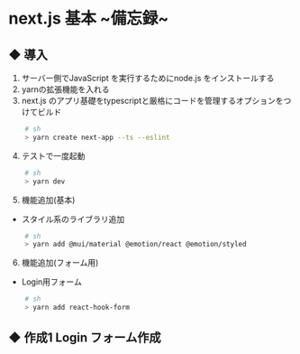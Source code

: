 # next.js 基本 ~備忘録~

## ◆ 導入

1. サーバー側でJavaScript を実行するためにnode.js をインストールする
2. yarnの拡張機能を入れる
3. next.js のアプリ基礎をtypescriptと厳格にコードを管理するオプションをつけてビルド

```sh
    # sh
    > yarn create next-app --ts --eslint
```
4. テストで一度起動

```sh
    # sh
    > yarn dev
```

5. 機能追加(基本)

- スタイル系のライブラリ追加
```sh
    # sh
    > yarn add @mui/material @emotion/react @emotion/styled
```

6. 機能追加(フォーム用)

- Login用フォーム
```sh
    # sh
    > yarn add react-hook-form
```

## ◆ 作成1 Login フォーム作成

